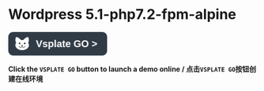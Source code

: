 # Wordpress 5.1-php7.2-fpm-alpine

<a href="https://www.vsplate.com/?docker-compose=https://github.com/vsplate/dcenvs/wordpress/5.1-php7.2-fpm-alpine"><img alt="VSPLATE GO" src="https://raw.githubusercontent.com/vsplate/images/master/vsgo_btn.png" width="200px"></a>

**Click the `VSPLATE GO` button to launch a demo online / 点击`VSPLATE GO`按钮创建在线环境**